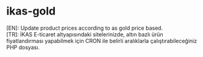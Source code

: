 # ikas-gold
[EN]: Update product prices according to as gold price based.
<br />
[TR]: İKAS E-ticaret altyapısındaki sitelerinizde, altın bazlı ürün fiyatlandırması yapabilmek için CRON ile belirli aralıklarla çalıştırabileceğiniz PHP dosyası.
